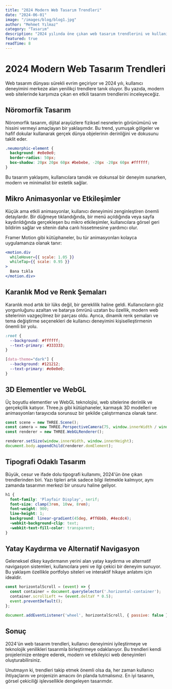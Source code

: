 ```yaml
---
title: "2024 Modern Web Tasarım Trendleri"
date: "2024-06-01"
image: "/images/blog/blog1.jpg"
author: "Mehmet Yılmaz"
category: "Tasarım"
description: "2024 yılında öne çıkan web tasarım trendlerini ve kullanıcı deneyimini geliştiren modern yaklaşımları keşfedin."
featured: true
readTime: 8
---
```


# 2024 Modern Web Tasarım Trendleri

Web tasarım dünyası sürekli evrim geçiriyor ve 2024 yılı, kullanıcı deneyimini merkeze alan yenilikçi trendlere tanık oluyor. Bu yazıda, modern web sitelerinde karşımıza çıkan en etkili tasarım trendlerini inceleyeceğiz.

## Nöromorfik Tasarım

Nöromorfik tasarım, dijital arayüzlere fiziksel nesnelerin görünümünü ve hissini vermeyi amaçlayan bir yaklaşımdır. Bu trend, yumuşak gölgeler ve hafif dokular kullanarak gerçek dünya objelerinin derinliğini ve dokusunu taklit eder.

```css
.neumorphic-element {
  background: #e0e0e0;
  border-radius: 50px;
  box-shadow: 20px 20px 60px #bebebe, -20px -20px 60px #ffffff;
}
```

Bu tasarım yaklaşımı, kullanıcılara tanıdık ve dokunsal bir deneyim sunarken, modern ve minimalist bir estetik sağlar.

## Mikro Animasyonlar ve Etkileşimler

Küçük ama etkili animasyonlar, kullanıcı deneyimini zenginleştiren önemli detaylardır. Bir düğmeye tıklandığında, bir menü açıldığında veya sayfa kaydırıldığında gerçekleşen bu mikro etkileşimler, kullanıcılara görsel geri bildirim sağlar ve sitenin daha canlı hissetmesine yardımcı olur.

Framer Motion gibi kütüphaneler, bu tür animasyonları kolayca uygulamanıza olanak tanır:

```jsx
<motion.div
  whileHover={{ scale: 1.05 }}
  whileTap={{ scale: 0.95 }}
>
  Bana tıkla
</motion.div>
```

## Karanlık Mod ve Renk Şemaları

Karanlık mod artık bir lüks değil, bir gereklilik haline geldi. Kullanıcıların göz yorgunluğunu azaltan ve batarya ömrünü uzatan bu özellik, modern web sitelerinin vazgeçilmez bir parçası oldu. Ayrıca, dinamik renk şemaları ve tema değiştirme seçenekleri de kullanıcı deneyimini kişiselleştirmenin önemli bir yolu.

```css
:root {
  --background: #ffffff;
  --text-primary: #333333;
}

[data-theme="dark"] {
  --background: #121212;
  --text-primary: #e0e0e0;
}
```

## 3D Elementler ve WebGL

Üç boyutlu elementler ve WebGL teknolojisi, web sitelerine derinlik ve gerçekçilik katıyor. Three.js gibi kütüphaneler, karmaşık 3D modelleri ve animasyonları tarayıcıda sorunsuz bir şekilde çalıştırmanıza olanak tanır.

```javascript
const scene = new THREE.Scene();
const camera = new THREE.PerspectiveCamera(75, window.innerWidth / window.innerHeight, 0.1, 1000);
const renderer = new THREE.WebGLRenderer();

renderer.setSize(window.innerWidth, window.innerHeight);
document.body.appendChild(renderer.domElement);
```

## Tipografi Odaklı Tasarım

Büyük, cesur ve ifade dolu tipografi kullanımı, 2024'ün öne çıkan trendlerinden biri. Yazı tipleri artık sadece bilgi iletmekle kalmıyor, aynı zamanda tasarımın merkezi bir unsuru haline geliyor.

```css
h1 {
  font-family: 'Playfair Display', serif;
  font-size: clamp(3rem, 10vw, 8rem);
  font-weight: 900;
  line-height: 1;
  background: linear-gradient(45deg, #ff6b6b, #4ecdc4);
  -webkit-background-clip: text;
  -webkit-text-fill-color: transparent;
}
```

## Yatay Kaydırma ve Alternatif Navigasyon

Geleneksel dikey kaydırmanın yerini alan yatay kaydırma ve alternatif navigasyon sistemleri, kullanıcılara yeni ve ilgi çekici bir deneyim sunuyor. Bu yaklaşım özellikle portfolyo siteleri ve interaktif hikaye anlatımı için idealdir.

```javascript
const horizontalScroll = (event) => {
  const container = document.querySelector('.horizontal-container');
  container.scrollLeft += (event.deltaY * 0.5);
  event.preventDefault();
};

document.addEventListener('wheel', horizontalScroll, { passive: false });
```

## Sonuç

2024'ün web tasarım trendleri, kullanıcı deneyimini iyileştirmeye ve teknolojik yenilikleri tasarımla birleştirmeye odaklanıyor. Bu trendleri kendi projelerinize entegre ederek, modern ve etkileyici web deneyimleri oluşturabilirsiniz.

Unutmayın ki, trendleri takip etmek önemli olsa da, her zaman kullanıcı ihtiyaçlarını ve projenizin amacını ön planda tutmalısınız. En iyi tasarım, görsel çekiciliği işlevsellikle dengeleyen tasarımdır. 